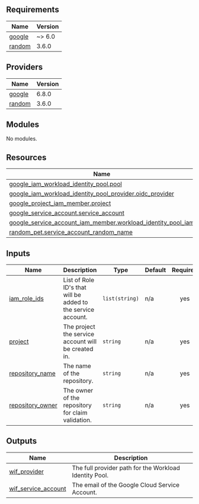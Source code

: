## Requirements

| Name | Version |
|------|---------|
| <a name="requirement_google"></a> [google](#requirement\_google) | ~> 6.0 |
| <a name="requirement_random"></a> [random](#requirement\_random) | 3.6.0 |

## Providers

| Name | Version |
|------|---------|
| <a name="provider_google"></a> [google](#provider\_google) | 6.8.0 |
| <a name="provider_random"></a> [random](#provider\_random) | 3.6.0 |

## Modules

No modules.

## Resources

| Name | Type |
|------|------|
| [google_iam_workload_identity_pool.pool](https://registry.terraform.io/providers/hashicorp/google/latest/docs/resources/iam_workload_identity_pool) | resource |
| [google_iam_workload_identity_pool_provider.oidc_provider](https://registry.terraform.io/providers/hashicorp/google/latest/docs/resources/iam_workload_identity_pool_provider) | resource |
| [google_project_iam_member.project](https://registry.terraform.io/providers/hashicorp/google/latest/docs/resources/project_iam_member) | resource |
| [google_service_account.service_account](https://registry.terraform.io/providers/hashicorp/google/latest/docs/resources/service_account) | resource |
| [google_service_account_iam_member.workload_identity_pool_iam](https://registry.terraform.io/providers/hashicorp/google/latest/docs/resources/service_account_iam_member) | resource |
| [random_pet.service_account_random_name](https://registry.terraform.io/providers/hashicorp/random/3.6.0/docs/resources/pet) | resource |

## Inputs

| Name | Description | Type | Default | Required |
|------|-------------|------|---------|:--------:|
| <a name="input_iam_role_ids"></a> [iam\_role\_ids](#input\_iam\_role\_ids) | List of Role ID's that will be added to the service account. | `list(string)` | n/a | yes |
| <a name="input_project"></a> [project](#input\_project) | The project the service account will be created in. | `string` | n/a | yes |
| <a name="input_repository_name"></a> [repository\_name](#input\_repository\_name) | The name of the repository. | `string` | n/a | yes |
| <a name="input_repository_owner"></a> [repository\_owner](#input\_repository\_owner) | The owner of the repository for claim validation. | `string` | n/a | yes |

## Outputs

| Name | Description |
|------|-------------|
| <a name="output_wif_provider"></a> [wif\_provider](#output\_wif\_provider) | The full provider path for the Workload Identity Pool. |
| <a name="output_wif_service_account"></a> [wif\_service\_account](#output\_wif\_service\_account) | The email of the Google Cloud Service Account. |